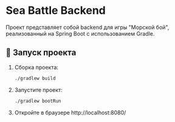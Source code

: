 # Sea Battle Backend

Проект представляет собой backend для игры "Морской бой", реализованный на Spring Boot с использованием Gradle.

## 🚀 Запуск проекта

1. Сборка проекта:
   ```bash
   ./gradlew build
   ```
2. Запустите проект:
   ```bash
   ./gradlew bootRun
   ```
3. Откройте в браузере http://localhost:8080/
